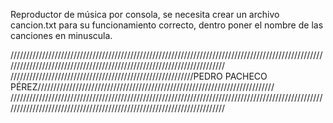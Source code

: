 Reproductor de música por consola, se necesita crear un archivo cancion.txt para su funcionamiento correcto, dentro poner el nombre de las canciones en minuscula.


















































///////////////////////////////////////////////////////////////////////////////////////////////////////////////////////////////////////////////////////////////////////
//////////////////////////////////////////////////////////PEDRO PACHECO PÉREZ///////////////////////////////////////////////////////////////////////////
///////////////////////////////////////////////////////////////////////////////////////////////////////////////////////////////////////////////////////////////////////
